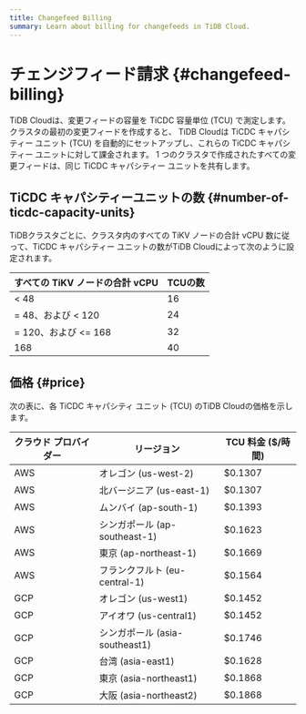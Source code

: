 ```yaml
---
title: Changefeed Billing
summary: Learn about billing for changefeeds in TiDB Cloud.
---
```


# チェンジフィード請求 {#changefeed-billing}

TiDB Cloudは、変更フィードの容量を TiCDC 容量単位 (TCU) で測定します。クラスタの最初の変更フィードを作成すると、 TiDB Cloudは TiCDC キャパシティー ユニット (TCU) を自動的にセットアップし、これらの TiCDC キャパシティー ユニットに対して課金されます。 1 つのクラスタで作成されたすべての変更フィードは、同じ TiCDC キャパシティー ユニットを共有します。

## TiCDC キャパシティーユニットの数 {#number-of-ticdc-capacity-units}

TiDBクラスタごとに、クラスタ内のすべての TiKV ノードの合計 vCPU 数に従って、TiCDC キャパシティー ユニットの数がTiDB Cloudによって次のように設定されます。

| すべての TiKV ノードの合計 vCPU | TCUの数 |
| --------------------- | ----- |
| &lt; 48               | 16    |
| = 48、および &lt; 120     | 24    |
| = 120、および &lt;= 168   | 32    |
| 168                   | 40    |

## 価格 {#price}

次の表に、各 TiCDC キャパシティ ユニット (TCU) のTiDB Cloudの価格を示します。

| クラウド プロバイダー | リージョン                    | TCU 料金 ($/時間) |
| ----------- | ------------------------ | ------------- |
| AWS         | オレゴン (us-west-2)         | $0.1307       |
| AWS         | 北バージニア (us-east-1)       | $0.1307       |
| AWS         | ムンバイ (ap-south-1)        | $0.1393       |
| AWS         | シンガポール (ap-southeast-1)  | $0.1623       |
| AWS         | 東京 (ap-northeast-1)      | $0.1669       |
| AWS         | フランクフルト (eu-central-1)   | $0.1564       |
| GCP         | オレゴン (us-west1)          | $0.1452       |
| GCP         | アイオワ (us-central1)       | $0.1452       |
| GCP         | シンガポール (asia-southeast1) | $0.1746       |
| GCP         | 台湾 (asia-east1)          | $0.1628       |
| GCP         | 東京 (asia-northeast1)     | $0.1868       |
| GCP         | 大阪 (asia-northeast2)     | $0.1868       |

